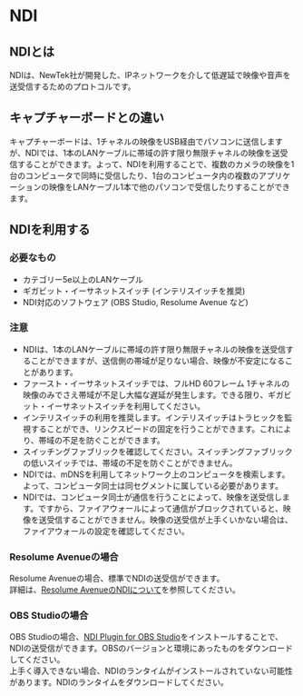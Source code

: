 # NDI
## NDIとは
NDIは、NewTek社が開発した、IPネットワークを介して低遅延で映像や音声を送受信するためのプロトコルです。  

## キャプチャーボードとの違い
キャプチャーボードは、1チャネルの映像をUSB経由でパソコンに送信しますが、NDIでは、1本のLANケーブルに帯域の許す限り無限チャネルの映像を送受信することができます。よって、NDIを利用することで、複数のカメラの映像を1台のコンピュータで同時に受信したり、1台のコンピュータ内の複数のアプリケーションの映像をLANケーブル1本で他のパソコンで受信したりすることができます。  

## NDIを利用する
### 必要なもの
- カテゴリー5e以上のLANケーブル
- ギガビット・イーサネットスイッチ (インテリスイッチを推奨)
- NDI対応のソフトウェア (OBS Studio, Resolume Avenue など)
### 注意
- NDIは、1本のLANケーブルに帯域の許す限り無限チャネルの映像を送受信することができますが、送信側の帯域が足りない場合、映像が不安定になることがあります。
- ファースト・イーサネットスイッチでは、フルHD 60フレーム 1チャネルの映像のみでさえ帯域が不足し大幅な遅延が発生します。できる限り、ギガビット・イーサネットスイッチを利用してください。
- インテリスイッチの利用を推奨します。インテリスイッチはトラヒックを監視することができ、リンクスピードの固定を行うことができます。これにより、帯域の不足を防ぐことができます。
- スイッチングファブリックを確認してください。スイッチングファブリックの低いスイッチでは、帯域の不足を防ぐことができません。
- NDIでは、mDNSを利用してネットワーク上のコンピュータを検索します。よって、コンピュータ同士は同セグメントに属している必要があります。
- NDIでは、コンピュータ同士が通信を行うことによって、映像を送受信します。ですから、ファイアウォールによって通信がブロックされていると、映像を送受信することができません。映像の送受信が上手くいかない場合は、ファイアウォールの設定を確認してください。
### Resolume Avenueの場合
Resolume Avenueの場合、標準でNDIの送受信ができます。  
詳細は、[Resolume AvenueのNDIについて](https://resolume.com/support/ja/NDI_inputs_and_outputs)を参照してください。
### OBS Studioの場合
OBS Studioの場合、[NDI Plugin for OBS Studio](https://github.com/Palakis/obs-ndi)をインストールすることで、NDIの送受信ができます。OBSのバージョンと環境にあったものをダウンロードしてください。  
上手く導入できない場合、NDIのランタイムがインストールされていない可能性があります。NDIのランタイムをダウンロードしてください。